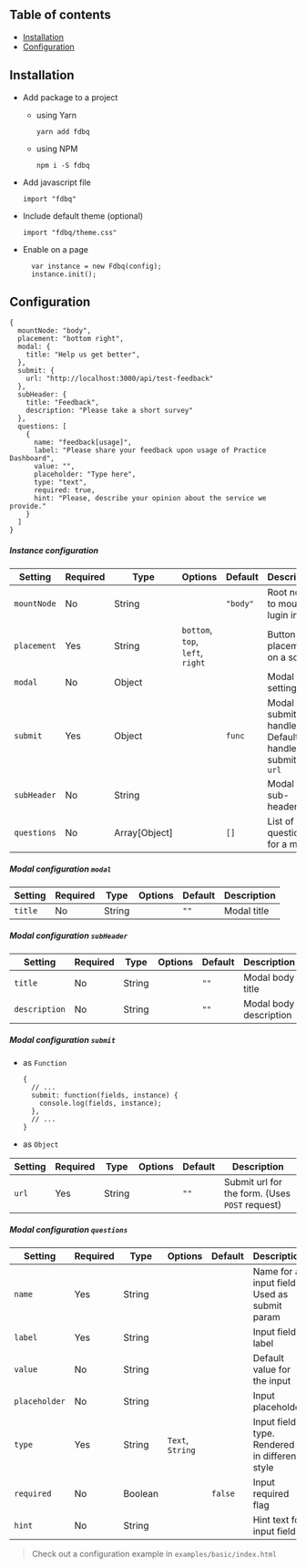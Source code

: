 ## Table of contents

- [Installation](#installation)
- [Configuration](#configuration)

## Installation

* Add package to a project

  * using Yarn

    `yarn add fdbq`

  * using NPM

    `npm i -S fdbq`

* Add javascript file

  `import "fdbq"`

* Include default theme (optional)

  `import "fdbq/theme.css"`

* Enable on a page

  ```
    var instance = new Fdbq(config);
    instance.init();
  ```

## Configuration

```
{
  mountNode: "body",
  placement: "bottom right",
  modal: {
    title: "Help us get better",
  },
  submit: {
    url: "http://localhost:3000/api/test-feedback"
  },
  subHeader: {
    title: "Feedback",
    description: "Please take a short survey"
  },
  questions: [
    {
      name: "feedback[usage]",
      label: "Please share your feedback upon usage of Practice Dashboard",
      value: "",
      placeholder: "Type here",
      type: "text",
      required: true,
      hint: "Please, describe your opinion about the service we provide."
    }
  ]
}
```

##### Instance configuration

| Setting                  | Required | Type                | Options                          | Default   | Description                   |
| ------------------------ | -------- | ------------------- | -------------------------------- | --------- | ----------------------------- |
| `mountNode`              | No       | String              |                                  |`"body" `  | Root node to mount lugin into |
| `placement`              | Yes      | String              | `bottom`, `top`, `left`, `right` |           | Button placement on a screen  |
| `modal`                  | No       | Object              |                                  |           | Modal settings                |
| `submit`                 | Yes      | Object              |                                  |  `func`   | Modal submit handler. Default handler submit on `url` |
| `subHeader`              | No       | String              |                                  |           | Modal body sub-header         |
| `questions`              | No       | Array[Object]       |                                  | `[]`      | List of questions for a modal |

##### Modal configuration `modal`

| Setting  | Required | Type                | Options                          | Default   | Description |
| -------- | -------- | ------------------- | -------------------------------- | --------- | ----------- |
| `title`  | No       | String              |                                  |`"" `      | Modal title |

##### Modal configuration `subHeader`

| Setting       | Required | Type                | Options                          | Default   | Description            |
| ------------- | -------- | ------------------- | -------------------------------- | --------- | ---------------------- |
| `title`       | No       | String              |                                  |`"" `      | Modal body title       |
| `description` | No       | String              |                                  |`"" `      | Modal body description |

##### Modal configuration `submit`

* as `Function`

  ```
  {
    // ...
    submit: function(fields, instance) {
      console.log(fields, instance);
    },
    // ...
  }
  ```

* as `Object`

| Setting | Required | Type                | Options                          | Default   | Description                                    |
| ------- | -------- | ------------------- | -------------------------------- | --------- | ---------------------------------------------- |
| `url`   | Yes      | String              |                                  |`"" `      | Submit url for the form. (Uses `POST` request) |

##### Modal configuration `questions`

| Setting       | Required | Type    | Options          | Default | Description                                    |
| ------------- | -------- | ------- | ---------------- | ------- | ---------------------------------------------- |
| `name`        | Yes      | String  |                  |         | Name for a input field. Used as submit param   |
| `label`       | Yes      | String  |                  |         | Input field label                              |
| `value`       | No       | String  |                  |         | Default value for the input                    |
| `placeholder` | No       | String  |                  |         | Input placeholder                              |
| `type`        | Yes      | String  | `Text`, `String` |         | Input field type. Rendered in different style  |
| `required`    | No       | Boolean |                  | `false` | Input required flag                            |
| `hint`        | No       | String  |                  |         | Hint text for input field                      |


> Check out a configuration example in `examples/basic/index.html`
